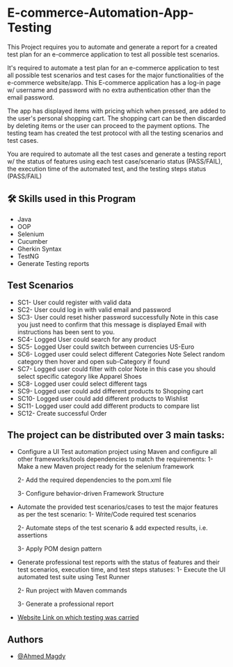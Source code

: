 # E-commerce-Automation-App-Testing

This Project requires you to automate and generate a report for a created test plan for an e-commerce application to test all possible test scenarios.

It's required to automate a test plan for an e-commerce application to test all possible test scenarios and test cases for the major functionalities of the e-commerce website/app. This E-commerce application has a log-in page w/ username and password with no extra authentication other than the email password.

The app has displayed items with pricing which when pressed, are added to the user's personal shopping cart. The shopping cart can be then discarded by deleting items or the user can proceed to the payment options. The testing team has created the test protocol with all the testing scenarios and test cases.

You are required to automate all the test cases and generate a testing report w/ the status of features using each test case/scenario status (PASS/FAIL), the execution time of the automated test, and the testing steps status (PASS/FAIL)


## 🛠 Skills used in this Program
- Java
- OOP
- Selenium
- Cucumber
- Gherkin Syntax
- TestNG 
- Generate Testing reports
## Test Scenarios
- SC1- User could register with valid data
- SC2- User could log in with valid email and password
- SC3- User could reset hisher password successfully
Note in this case you just need to confirm that this message is displayed Email with instructions has been sent to you.
- SC4- Logged User could search for any product
- SC5- Logged User could switch between currencies US-Euro
- SC6- Logged user could select different Categories
Note Select random category then hover and open sub-Category if found
- SC7- Logged user could filter with color
Note in this case you should select specific category like Apparel  Shoes
- SC8- Logged user could select different tags
- SC9- Logged user could add different products to Shopping cart
- SC10- Logged user could add different products to Wishlist
- SC11- Logged user could add different products to compare list
- SC12- Create successful Order

## The project can be distributed over 3 main tasks:

- Configure a UI Test automation project using Maven and configure all other frameworks/tools dependencies to match the requirements:
    1- Make a new Maven project ready for the selenium framework

    2- Add the required dependencies to the pom.xml file

    3- Configure behavior-driven Framework Structure

- Automate the provided test scenarios/cases to test the major features as per the test scenario:
    1- Write/Code required test scenarios

    2- Automate steps of the test scenario & add expected results, i.e. assertions

    3- Apply POM design pattern

- Generate professional test reports with the status of features and their test scenarios, execution time, and test steps statuses:
    1- Execute the UI automated test suite using Test Runner

    2- Run project with Maven commands

    3- Generate a professional report
 - [Website Link on which testing was carried](https://demo.nopcommerce.com/)




## Authors

- [@Ahmed Magdy ](https://github.com/AMF777)
